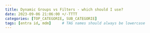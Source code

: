 ```yaml
---
title: Dynamic Groups vs Filters - which should I use?
date: 2023-09-06 21:06:00 +/-TTTT
categories: [TOP_CATEGORIE, SUB_CATEGORIE]
tags: [entra id, mdm]     # TAG names should always be lowercase
---
```

